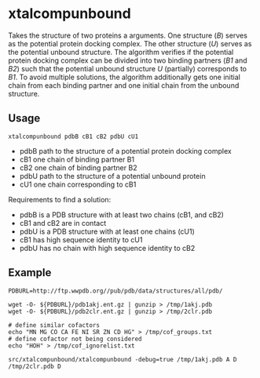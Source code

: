 # xtalcompunbound

Takes the structure of two proteins a arguments. One structure (*B*) serves as the potential protein docking complex. The other structure (*U*) serves as the potential unbound structure. The algorithm verifies if the potential protein docking complex can be divided into two binding partners (*B1* and *B2*) such that the potential unbound structure *U* (partially) corresponds to  *B1*. 
To avoid multiple solutions, the algorithm additionally gets one initial chain from each binding partner and one initial chain from the unbound structure. 

## Usage
  ```
 xtalcompunbound pdbB cB1 cB2 pdbU cU1
  ```

* pdbB path to the structure of a potential protein docking complex 
* cB1 one chain of binding partner B1
* cB2 one chain of binding partner B2
* pdbU path to the structure of a potential unbound protein
* cU1 one chain corresponding to cB1

Requirements to find a solution:
* pdbB is a PDB structure with at least two chains (cB1, and cB2)
* cB1 and cB2 are in contact
* pdbU is a PDB structure with at least one chains (cU1)
* cB1 has high sequence identity to cU1
* pdbU has no chain with high sequence identity to cB2

## Example
```
PDBURL=http://ftp.wwpdb.org//pub/pdb/data/structures/all/pdb/

wget -O- ${PDBURL}/pdb1akj.ent.gz | gunzip > /tmp/1akj.pdb
wget -O- ${PDBURL}/pdb2clr.ent.gz | gunzip > /tmp/2clr.pdb

# define similar cofactors 
echo "MN MG CO CA FE NI SR ZN CD HG" > /tmp/cof_groups.txt
# define cofactor not being considered
echo "HOH" > /tmp/cof_ignorelist.txt

src/xtalcompunbound/xtalcompunbound -debug=true /tmp/1akj.pdb A D /tmp/2clr.pdb D
```
